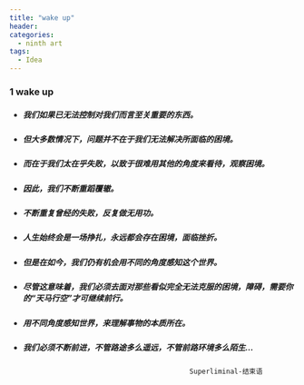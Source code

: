```yaml
---
title: "wake up"
header:
categories:
  - ninth art
tags:
  - Idea
---
```


### 1 wake up

* ##### 我们如果已无法控制对我们而言至关重要的东西。

* ##### 但大多数情况下，问题并不在于我们无法解决所面临的困境。

* ##### 而在于我们太在乎失败，以致于很难用其他的角度来看待，观察困境。

* ##### 因此，我们不断重蹈覆辙。

* ##### 不断重复曾经的失败，反复做无用功。

* ##### 人生始终会是一场挣扎，永远都会存在困境，面临挫折。

* ##### 但是在如今，我们仍有机会用不同的角度感知这个世界。

* ##### 尽管这意味着，我们必须去面对那些看似完全无法克服的困境，障碍，需要你的“天马行空”才可继续前行。

* ##### 用不同角度感知世界，来理解事物的本质所在。

* ##### 我们必须不断前进，不管路途多么遥远，不管前路环境多么陌生...

                                               Superliminal-结束语